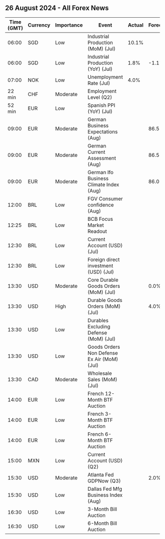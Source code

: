 ## 26 August 2024 - All Forex News

| Time (GMT) | Currency | Importance | Event | Actual | Forecast | Previous |
|------|----------|------------|-------|--------|----------|----------|
| 06:00 | SGD | Low | Industrial Production (MoM) (Jul) | 10.1% |  | -4.3% |
| 06:00 | SGD | Low | Industrial Production (YoY) (Jul) | 1.8% | -1.1% | -4.3% |
| 07:00 | NOK | Low | Unemployment Rate (Jul) | 4.0% |  | 4.1% |
| 22 min | CHF | Moderate | Employment Level (Q2) |  |  | 5.484M |
| 52 min | EUR | Low | Spanish PPI (YoY) (Jul) |  |  | -3.5% |
| 09:00 | EUR | Moderate | German Business Expectations (Aug) |  | 86.5 | 86.9 |
| 09:00 | EUR | Moderate | German Current Assessment (Aug) |  | 86.5 | 87.1 |
| 09:00 | EUR | Moderate | German Ifo Business Climate Index (Aug) |  | 86.0 | 87.0 |
| 12:00 | BRL | Low | FGV Consumer confidence (Aug) |  |  | 92.9 |
| 12:25 | BRL | Low | BCB Focus Market Readout |  |  |  |
| 12:30 | BRL | Low | Current Account (USD) (Jul) |  |  | -4.00B |
| 12:30 | BRL | Low | Foreign direct investment (USD) (Jul) |  |  | 6.30B |
| 13:30 | USD | Moderate | Core Durable Goods Orders (MoM) (Jul) |  | 0.0% | 0.5% |
| 13:30 | USD | High | Durable Goods Orders (MoM) (Jul) |  | 4.0% | -6.6% |
| 13:30 | USD | Low | Durables Excluding Defense (MoM) (Jul) |  |  | -7.2% |
| 13:30 | USD | Low | Goods Orders Non Defense Ex Air (MoM) (Jul) |  |  | 1.0% |
| 13:30 | CAD | Moderate | Wholesale Sales (MoM) (Jul) |  |  | -0.6% |
| 14:00 | EUR | Low | French 12-Month BTF Auction |  |  | 3.029% |
| 14:00 | EUR | Low | French 3-Month BTF Auction |  |  | 3.502% |
| 14:00 | EUR | Low | French 6-Month BTF Auction |  |  | 3.358% |
| 15:00 | MXN | Low | Current Account (USD) (Q2) |  |  | -12,582M |
| 15:30 | USD | Moderate | Atlanta Fed GDPNow (Q3) |  | 2.0% | 2.0% |
| 15:30 | USD | Low | Dallas Fed Mfg Business Index (Aug) |  |  | -17.5 |
| 16:30 | USD | Low | 3-Month Bill Auction |  |  | 5.055% |
| 16:30 | USD | Low | 6-Month Bill Auction |  |  | 4.770% |
